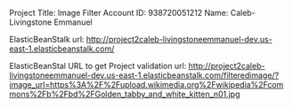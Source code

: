 Project Title: Image Filter
Account ID: 938720051212
Name: Caleb-Livingstone Emmanuel

ElasticBeanStalk  url: http://project2caleb-livingstoneemmanuel-dev.us-east-1.elasticbeanstalk.com/

ElasticBeanStal URL to get Project validation url: http://project2caleb-livingstoneemmanuel-dev.us-east-1.elasticbeanstalk.com/filteredimage/?image_url=https%3A%2F%2Fupload.wikimedia.org%2Fwikipedia%2Fcommons%2Fb%2Fbd%2FGolden_tabby_and_white_kitten_n01.jpg